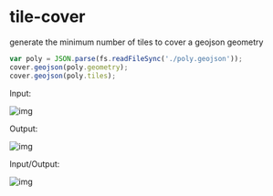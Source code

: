 tile-cover
==========

generate the minimum number of tiles to cover a geojson geometry


```js
var poly = JSON.parse(fs.readFileSync('./poly.geojson'));
cover.geojson(poly.geometry);
cover.geojson(poly.tiles);
```

Input:

![img](https://dl.dropbox.com/s/xf3ifvut64ay6jf/Screenshot%202014-08-05%2016.21.03.png)


Output:

![img](https://dl.dropbox.com/s/8fjof4uep86hwlc/Screenshot%202014-08-05%2016.21.24.png)

Input/Output:

![img](https://dl.dropbox.com/s/py6yywfxnenx4ks/Screenshot%202014-08-05%2016.29.17.png)